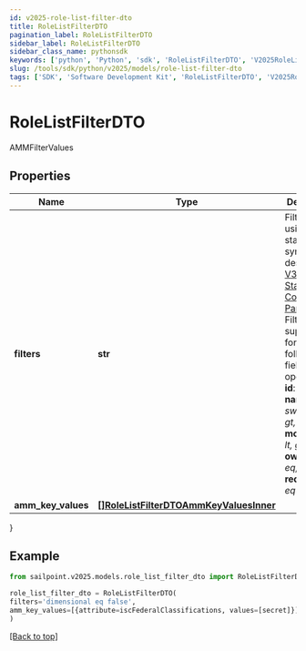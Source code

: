 ```yaml
---
id: v2025-role-list-filter-dto
title: RoleListFilterDTO
pagination_label: RoleListFilterDTO
sidebar_label: RoleListFilterDTO
sidebar_class_name: pythonsdk
keywords: ['python', 'Python', 'sdk', 'RoleListFilterDTO', 'V2025RoleListFilterDTO'] 
slug: /tools/sdk/python/v2025/models/role-list-filter-dto
tags: ['SDK', 'Software Development Kit', 'RoleListFilterDTO', 'V2025RoleListFilterDTO']
---
```


# RoleListFilterDTO

AMMFilterValues

## Properties

Name | Type | Description | Notes
------------ | ------------- | ------------- | -------------
**filters** | **str** | Filter results using the standard syntax described in [V3 API Standard Collection Parameters](https://developer.sailpoint.com/idn/api/standard-collection-parameters#filtering-results) Filtering is supported for the following fields and operators:  **id**: *eq, in*  **name**: *eq, sw*  **created**: *gt, lt, ge, le*  **modified**: *gt, lt, ge, le*  **owner.id**: *eq, in*  **requestable**: *eq* | [optional] 
**amm_key_values** | [**[]RoleListFilterDTOAmmKeyValuesInner**](role-list-filter-dto-amm-key-values-inner) |  | [optional] 
}

## Example

```python
from sailpoint.v2025.models.role_list_filter_dto import RoleListFilterDTO

role_list_filter_dto = RoleListFilterDTO(
filters='dimensional eq false',
amm_key_values=[{attribute=iscFederalClassifications, values=[secret]}]
)

```
[[Back to top]](#) 

